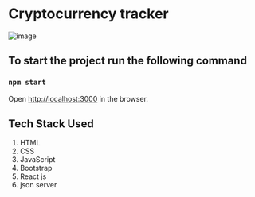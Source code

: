 # Cryptocurrency tracker

![image](https://user-images.githubusercontent.com/31257235/158952746-4e795648-189e-4d1b-a1df-0657cda3cb3e.png)

## To start the project run the following command 
### `npm start`

Open [http://localhost:3000](http://localhost:3000) in the browser.


## Tech Stack Used
   1. HTML
   2. CSS
   3. JavaScript
   4. Bootstrap
   5. React js
   6. json server
